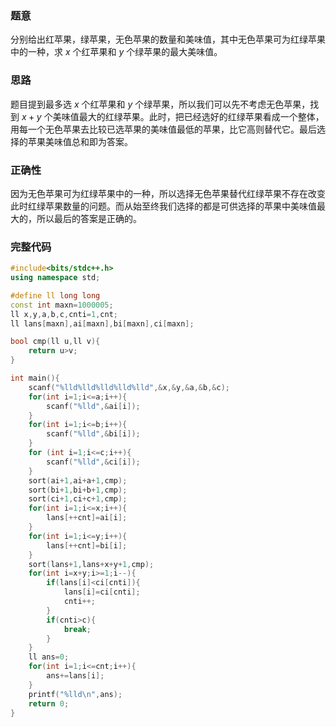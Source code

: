 ### 题意

分别给出红苹果，绿苹果，无色苹果的数量和美味值，其中无色苹果可为红绿苹果中的一种，求 $x$ 个红苹果和 $y$ 个绿苹果的最大美味值。


### 思路

题目提到最多选 $x$ 个红苹果和 $y$ 个绿苹果，所以我们可以先不考虑无色苹果，找到 $x + y$ 个美味值最大的红绿苹果。此时，把已经选好的红绿苹果看成一个整体，用每一个无色苹果去比较已选苹果的美味值最低的苹果，比它高则替代它。最后选择的苹果美味值总和即为答案。

### 正确性

因为无色苹果可为红绿苹果中的一种，所以选择无色苹果替代红绿苹果不存在改变此时红绿苹果数量的问题。而从始至终我们选择的都是可供选择的苹果中美味值最大的，所以最后的答案是正确的。

### 完整代码

```cpp
#include<bits/stdc++.h>
using namespace std;

#define ll long long
const int maxn=1000005;
ll x,y,a,b,c,cnti=1,cnt;
ll lans[maxn],ai[maxn],bi[maxn],ci[maxn];

bool cmp(ll u,ll v){
	return u>v;
}

int main(){
    scanf("%lld%lld%lld%lld%lld",&x,&y,&a,&b,&c);
    for(int i=1;i<=a;i++){
    	scanf("%lld",&ai[i]);
	}
    for(int i=1;i<=b;i++){
    	scanf("%lld",&bi[i]);
	}
    for (int i=1;i<=c;i++){
    	scanf("%lld",&ci[i]);
	}
    sort(ai+1,ai+a+1,cmp);
    sort(bi+1,bi+b+1,cmp);
    sort(ci+1,ci+c+1,cmp);
    for(int i=1;i<=x;i++){
    	lans[++cnt]=ai[i];
	}
    for(int i=1;i<=y;i++){
    	lans[++cnt]=bi[i];
	}
    sort(lans+1,lans+x+y+1,cmp);
    for(int i=x+y;i>=1;i--){
        if(lans[i]<ci[cnti]){
            lans[i]=ci[cnti];
            cnti++;
        }
        if(cnti>c){
        	break;
		}
    }
    ll ans=0;
    for(int i=1;i<=cnt;i++){
    	ans+=lans[i];
	}
    printf("%lld\n",ans);
    return 0;
}
```


